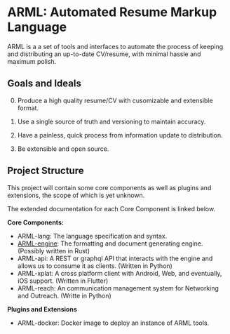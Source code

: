 # ARML: Automated Resume Markup Language

ARML is a a set of tools and interfaces to automate the process of keeping and distributing an up-to-date CV/resume, with minimal hassle and maximum polish.

## Goals and Ideals

0. Produce a high quality resume/CV with cusomizable and extensible format.

1. Use a single source of truth and versioning to maintain accuracy.

2. Have a painless, quick process from information update to distribution. 

3. Be extensible and open source.


## Project Structure

This project will contain some core components as well as plugins and extensions, the scope of which is yet unknown. 

The extended documentation for each Core Component is linked below.

**Core Components:**

- ARML-lang: The language specification and syntax.
- [ARML-engine](ARML-engine/ARML-engine_docs.md): The formatting and document generating engine. (Possibly written in Rust)
- ARML-api: A REST or graphql API that interacts with the engine and allows us to consume it as clients. (Written in Python)
- ARML-xplat: A cross platform client with Android, Web, and eventually, iOS support. (Written in Flutter) 
- ARML-reach: An communication management system for Networking and Outreach. (Writte in Python)

**Plugins and Extensions**

- ARML-docker: Docker image to deploy an instance of ARML tools.



